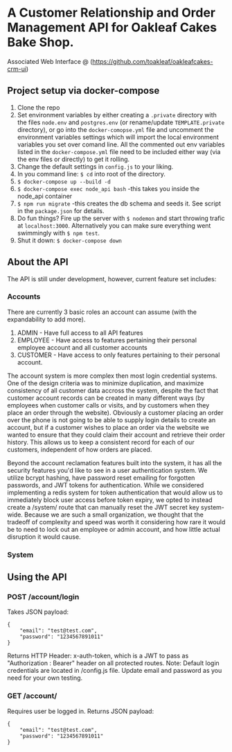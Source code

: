 # A Customer Relationship and Order Management API for Oakleaf Cakes Bake Shop.
Associated Web Interface @ (https://github.com/toakleaf/oakleafcakes-crm-ui)

## Project setup via docker-compose
1. Clone the repo
2. Set environment variables by either creating a `.private` directory with the files `node.env` and `postgres.env` (or rename/update `TEMPLATE.private` directory), or go into the `docker-comopse.yml` file and uncomment the environment variables settings which will import the local environment variables you set over comand line. All the commented out env variables listed in the `docker-compose.yml` file need to be included either way (via the env files or directly) to get it rolling.
3. Change the default settings in `config.js` to your liking.
4. In you command line: `$ cd` into root of the directory.
5. `$ docker-compose up --build -d`
6. `$ docker-compose exec node_api bash` -this takes you inside the node_api container
7. `$ npm run migrate` -this creates the db schema and seeds it. See script in the `package.json` for details.
8. Do fun things? Fire up the server with `$ nodemon` and start throwing trafic at `localhost:3000`. Alternatively you can make sure everything went swimmingly with `$ npm test`.
9. Shut it down: `$ docker-compose down`

## About the API
The API is still under development, however, current feature set includes:
### Accounts
There are currently 3 basic roles an account can assume (with the expandability to add more).
1. ADMIN - Have full access to all API features
2. EMPLOYEE - Have access to features pertaining their personal employee account and all customer accounts
3. CUSTOMER - Have access to only features pertaining to their personal account.

The account system is more complex then most login credential systems.  One of the design criteria was to minimize duplication, and maximize consistency of all customer data accross the system, despite the fact that customer account records can be created in many different ways (by employees when customer calls or visits, and by customers when they place an order through the website). Obviously a customer placing an order over the phone is not going to be able to supply login details to create an account, but if a customer wishes to place an order via the website we wanted to ensure that they could claim their account and retrieve their order history. This allows us to keep a consistent record for each of our customers, independent of how orders are placed.

Beyond the account reclamation features built into the system, it has all the security features you'd like to see in a user authentication system. We utilize bcrypt hashing, have password reset emailing for forgotten passwords, and JWT tokens for authentication. While we considered implementing a redis system for token authentication that would allow us to immediately block user access before token expiry, we opted to instead create a /system/ route that can manually reset the JWT secret key system-wide. Because we are such a small organization, we thought that the tradeoff of complexity and speed was worth it considering how rare it would be to need to lock out an employee or admin account, and how little actual disruption it would cause. 

### System

## Using the API
### POST /account/login
Takes JSON payload:
```
{
	"email": "test@test.com",
	"password": "1234567891011"
}
```
Returns HTTP Header: x-auth-token, which is a JWT to pass as "Authorization : Bearer" header on all protected routes.
Note: Default login credentials are located in /config.js file. Update email and password as you need for your own testing.

### GET /account/
Requires user be logged in.
Returns JSON payload:
```
{
	"email": "test@test.com",
	"password": "1234567891011"
}
```
